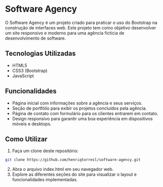 # Software Agency

O Software Agency é um projeto criado para praticar o uso do Bootstrap na construção de interfaces web. Este projeto tem como objetivo desenvolver um site responsivo e moderno para uma agência fictícia de desenvolvimento de software.

## Tecnologias Utilizadas

- HTML5
- CSS3 (Bootstrap)
- JavaScript

## Funcionalidades

- Página inicial com informações sobre a agência e seus serviços.
- Seção de portfólio para exibir os projetos concluídos pela agência.
- Página de contato com formulário para os clientes entrarem em contato.
- Design responsivo para garantir uma boa experiência em dispositivos móveis e desktops.

## Como Utilizar

1. Faça um clone deste repositório:

```bash
git clone https://github.com/henriqtorresl/software-agency.git

```

2. Abra o arquivo index.html em seu navegador web.
3. Explore as diferentes seções do site para visualizar o layout e funcionalidades implementadas.